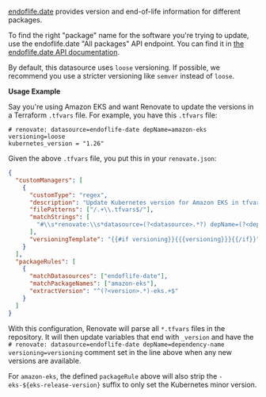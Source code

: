 [endoflife.date](https://endoflife.date) provides version and end-of-life information for different packages.

To find the right "package" name for the software you're trying to update, use the endoflife.date "All packages" API endpoint.
You can find it in [the endoflife.date API documentation](https://endoflife.date/docs/api).

By default, this datasource uses `loose` versioning.
If possible, we recommend you use a stricter versioning like `semver` instead of `loose`.

**Usage Example**

Say you're using Amazon EKS and want Renovate to update the versions in a Terraform `.tfvars` file.
For example, you have this `.tfvars` file:

```hcl
# renovate: datasource=endoflife-date depName=amazon-eks versioning=loose
kubernetes_version = "1.26"
```

Given the above `.tfvars` file, you put this in your `renovate.json`:

```json
{
  "customManagers": [
    {
      "customType": "regex",
      "description": "Update Kubernetes version for Amazon EKS in tfvars files",
      "filePatterns": ["/.+\\.tfvars$/"],
      "matchStrings": [
        "#\\s*renovate:\\s*datasource=(?<datasource>.*?) depName=(?<depName>.*?)( versioning=(?<versioning>.*?))?\\s.*?_version\\s*=\\s*\"(?<currentValue>.*)\""
      ],
      "versioningTemplate": "{{#if versioning}}{{{versioning}}}{{/if}}"
    }
  ],
  "packageRules": [
    {
      "matchDatasources": ["endoflife-date"],
      "matchPackageNames": ["amazon-eks"],
      "extractVersion": "^(?<version>.*)-eks.+$"
    }
  ]
}
```

With this configuration, Renovate will parse all `*.tfvars` files in the repository.
It will then update variables that end with `_version` and have the `# renovate: datasource=endoflife-date depName=dependency-name versioning=versioning` comment set in the line above when any new versions are available.

For `amazon-eks`, the defined `packageRule` above will also strip the `-eks-${eks-release-version}` suffix to only set the Kubernetes minor version.
